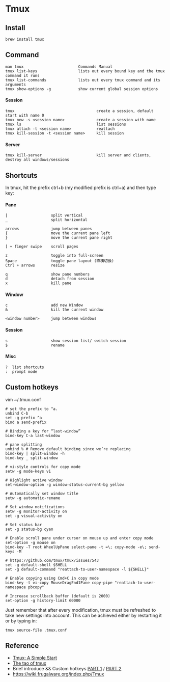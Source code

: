 Tmux
=======

Install
-----------

    brew install tmux

Command
-----------

    man tmux                        Commands Manual
    tmux list-keys                  lists out every bound key and the tmux command it runs
    tmux list-commands              lists out every tmux command and its arguments
    tmux show-options -g            show current global session options

#### Session
    tmux                                    create a session, default start with name 0
    tmux new -s <session name>              create a session with name
    tmux ls                                 list sessions
    tmux attach -t <session name>           reattach
    tmux kill-session -t <session name>     kill session
    
#### Server
    tmux kill-server                        kill server and clients, destroy all windows/sessions

Shortcuts
-----------

In tmux, hit the prefix ctrl+b (my modified prefix is ctrl+a) and then type key:

#### Pane
    |                   split vertical 
    _                   split horizontal
    
    arrows              jump between panes
    {                   move the current pane left
    }                   move the current pane right
    
    [ + finger swipe    scroll pages
    
    z                   toggle into full-screen
    Space               toggle pane layout (直橫切換)
    Ctrl + arrows       resize
    
    q                   show pane numbers
    d                   detach from session
    x                   kill pane

#### Window
    c                   add new Window
    &                   kill the current window
    
    <window number>     jump between windows

#### Session
    s                   show session list/ switch session
    $                   rename

#### Misc
    ?  list shortcuts
    :  prompt mode


Custom hotkeys
-----------

vim ~/.tmux.conf

    # set the prefix to ^a.
    unbind C-b
    set -g prefix ^a
    bind a send-prefix

    # Binding a key for “last-window”
    bind-key C-a last-window

    # pane splitting
    unbind % # Remove default binding since we’re replacing
    bind-key | split-window -h
    bind-key _ split-window

    # vi-style controls for copy mode
    setw -g mode-keys vi

    # Highlight active window
    set-window-option -g window-status-current-bg yellow

    # Automatically set window title
    setw -g automatic-rename

    # Set window notifications
    setw -g monitor-activity on
    set -g visual-activity on

    # Set status bar
    set -g status-bg cyan

    # Enable scroll pane under cursor on mouse up and enter copy mode
    set-option -g mouse on
    bind-key -T root WheelUpPane select-pane -t =\; copy-mode -e\; send-keys -M

    # https://github.com/tmux/tmux/issues/543
    set -g default-shell $SHELL 
    set -g default-command "reattach-to-user-namespace -l ${SHELL}"

    # Enable copying using Cmd+C in copy mode
    bind-key -t vi-copy MouseDragEnd1Pane copy-pipe "reattach-to-user-namespace pbcopy"

    # Increase scrollback buffer (default is 2000)
    set-option -g history-limit 60000


Just remember that after every modification, tmux must be refreshed to take new settings into account.
This can be achieved either by restarting it or by typing in:

    tmux source-file .tmux.conf


Reference
-----------

* [Tmux: A Simple Start](https://www.sitepoint.com/tmux-a-simple-start/)
* [The tao of tmux](http://tmuxp.readthedocs.io/en/latest/about_tmux.html#the-tao-of-tmux)
* Brief introduce && Custom hotkeys [PART 1](http://blog.hawkhost.com/2010/06/28/tmux-the-terminal-multiplexer/) / [PART 2](http://blog.hawkhost.com/2010/07/02/tmux-%e2%80%93-the-terminal-multiplexer-part-2/)
* https://wiki.frugalware.org/index.php/Tmux
